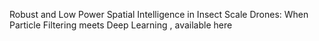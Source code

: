 Robust and Low Power Spatial Intelligence in Insect Scale Drones: When Particle Filtering meets Deep Learning  , available here
